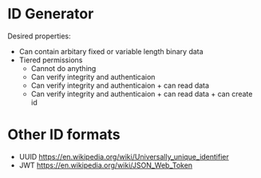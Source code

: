 # ID Generator

Desired properties:
- Can contain arbitary fixed or variable length binary data
- Tiered permissions
  - Cannot do anything
  - Can verify integrity and authenticaion
  - Can verify integrity and authenticaion + can read data
  - Can verify integrity and authenticaion + can read data + can create id
  
# Other ID formats
- UUID https://en.wikipedia.org/wiki/Universally_unique_identifier
- JWT https://en.wikipedia.org/wiki/JSON_Web_Token
